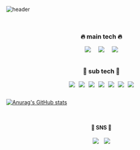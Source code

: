 ![header](https://capsule-render.vercel.app/api?type=cylinder&color=auto&height=200&section=header&text=ReYang's%20GitHub&fontSize=60&animation=blink)

<br>

<h3 style="text-align:center">🔥 main tech 🔥</h3>
<div class=container style="display:flex; justify-content : center; gap:20px; user-select:none;">
<img src="https://img.shields.io/badge/HTML-E34F26?style=for-the-badge&logo=html5&logoColor=black"><img src="https://img.shields.io/badge/CSS-1572B6?style=for-the-badge&logo=css3&logoColor=black"><img src="https://img.shields.io/badge/JAVASCRIPT-F7DF1E?style=for-the-badge&logo=javascript&logoColor=black">
</div>


<br>

<h3 style="text-align:center;">🔅 sub tech 🔅</h3>
<div class=container style="display:flex; justify-content : center; gap:10px;">
<img src="https://img.shields.io/badge/C-A8B9CC?style=for-the-badge&logo=c&logoColor=black">
<img src="https://img.shields.io/badge/JAVA-색코드?style=for-the-badge&logo=java&logoColor=black">
<img src="https://img.shields.io/badge/PYTHON-3776AB?style=for-the-badge&logo=python&logoColor=black">
<img src="https://img.shields.io/badge/opencv-5C3EE8?style=for-the-badge&logo=opencv&logoColor=black">
<img src="https://img.shields.io/badge/mysql-4479A1?style=for-the-badge&logo=mysql&logoColor=black">
<img src="https://img.shields.io/badge/R-276DC3?style=for-the-badge&logo=R&logoColor=black">
<img src="https://img.shields.io/badge/LINUX-FCC624?style=for-the-badge&logo=linux&logoColor=black">
</div>

<br>
<!--
<h3 style="text-align:center;"> else.. </h3>
<div class=container style="display:flex; justify-content : center; gap:10px;">
<img src="https://img.shields.io/badge/npm-CB3837?style=for-the-badge&logo=npm&logoColor=black"><img src="https://img.shields.io/badge/Node.js-339933?style=for-the-badge&logo=node.js&logoColor=black"><img src="https://img.shields.io/badge/React-61DAFB?style=for-the-badge&logo=react&logoColor=black"><img src="https://img.shields.io/badge/prettier-F7B93E?style=for-the-badge&logo=prettier&logoColor=black"><img src="https://img.shields.io/badge/eslint-4B32C3?style=for-the-badge&logo=eslint&logoColor=black"><img src="https://img.shields.io/badge/sass-CC6699?style=for-the-badge&logo=sass&logoColor=black"><img src="https://img.shields.io/badge/snowpack-2E5E82?style=for-the-badge&logo=snowpack&logoColor=black">
</div>

<br>
-->

[![Anurag's GitHub stats](https://github-readme-stats.vercel.app/api?username=didfodms&show_icons=true&theme=auto&line_height=30)](https://github.com/didfodms)

<!--
[![didfodms's github stats](https://github-readme-stats.vercel.app/api/top-langs/?username=didfodms&show_icons=true&hide_border=true&title_color=004386&icon_color=004386&layout=compact)](https://github.com/didfodms)
-->

<br>

<h4 style="text-align:center;">💬 SNS 💬</h4>
<div class="container" style="display: flex; justify-content : center;">
   <a href="https://www.instagram.com/rae___eun/" target="_blank"><img src="https://img.shields.io/badge/instagram-E4405F?style=flat-square&logo=instagram&logoColor=white"/></a>
  &emsp;<a href="https://velog.io/@reyang" target="_blank"><img src="https://img.shields.io/badge/velog-20C997?style=flat-square&logo=velog&logoColor=white"/></a>
  </div>
